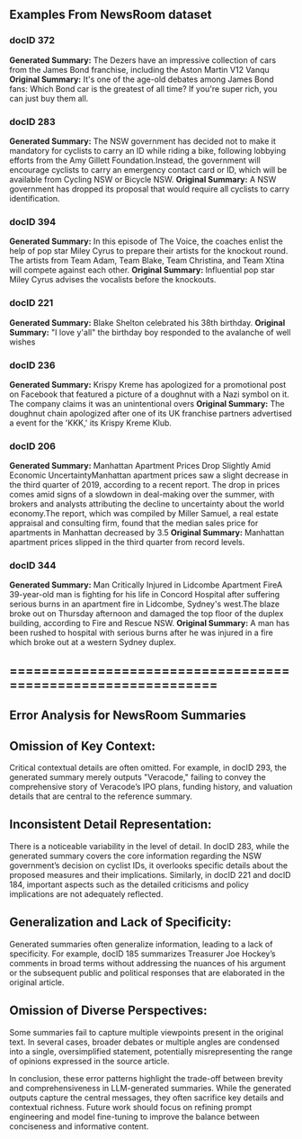 ## Examples From NewsRoom dataset
### docID 372

**Generated Summary:**
The Dezers have an impressive collection of cars from the James Bond franchise, including the Aston Martin V12 Vanqu
**Original Summary:**
It's one of the age-old debates among James Bond fans: Which Bond car is the greatest of all time? If you're super rich, you can just buy them all.

### docID 283
**Generated Summary:**
The NSW government has decided not to make it mandatory for cyclists to carry an ID while riding a bike, following lobbying efforts from the Amy Gillett Foundation.Instead, the government will encourage cyclists to carry an emergency contact card or ID, which will be available from Cycling NSW or Bicycle NSW.
**Original Summary:**
A NSW government has dropped its proposal that would require all cyclists to carry identification.

### docID 394
**Generated Summary:**
In this episode of The Voice, the coaches enlist the help of pop star Miley Cyrus to prepare their artists for the knockout round. The artists from Team Adam, Team Blake, Team Christina, and Team Xtina will compete against each other.
**Original Summary:**
Influential pop star Miley Cyrus advises the vocalists before the knockouts.


### docID 221
**Generated Summary:**
Blake Shelton celebrated his 38th birthday.
**Original Summary:**
\"I love y'all\" the birthday boy responded to the avalanche of well wishes


### docID 236
**Generated Summary:**
Krispy Kreme has apologized for a promotional post on Facebook that featured a picture of a doughnut with a Nazi symbol on it. The company claims it was an unintentional overs
**Original Summary:**
The doughnut chain apologized after one of its UK franchise partners advertised a event for the 'KKK,' its Krispy Kreme Klub.

### docID 206
**Generated Summary:**
Manhattan Apartment Prices Drop Slightly Amid Economic UncertaintyManhattan apartment prices saw a slight decrease in the third quarter of 2019, according to a recent report. The drop in prices comes amid signs of a slowdown in deal-making over the summer, with brokers and analysts attributing the decline to uncertainty about the world economy.The report, which was compiled by Miller Samuel, a real estate appraisal and consulting firm, found that the median sales price for apartments in Manhattan decreased by 3.5
**Original Summary:**
Manhattan apartment prices slipped in the third quarter from record levels.

### docID 344
**Generated Summary:**
Man Critically Injured in Lidcombe Apartment FireA 39-year-old man is fighting for his life in Concord Hospital after suffering serious burns in an apartment fire in Lidcombe, Sydney's west.The blaze broke out on Thursday afternoon and damaged the top floor of the duplex building, according to Fire and Rescue NSW.
**Original Summary:**
A man has been rushed to hospital with serious burns after he was injured in a fire which broke out at a western Sydney duplex.

## =============================================================

## Error Analysis for NewsRoom Summaries


## Omission of Key Context:
Critical contextual details are often omitted. For example, in docID 293, the generated summary merely outputs "Veracode," failing to convey the comprehensive story of Veracode’s IPO plans, funding history, and valuation details that are central to the reference summary.

## Inconsistent Detail Representation:
There is a noticeable variability in the level of detail. In docID 283, while the generated summary covers the core information regarding the NSW government’s decision on cyclist IDs, it overlooks specific details about the proposed measures and their implications. Similarly, in docID 221 and docID 184, important aspects such as the detailed criticisms and policy implications are not adequately reflected.

## Generalization and Lack of Specificity:
Generated summaries often generalize information, leading to a lack of specificity. For example, docID 185 summarizes Treasurer Joe Hockey’s comments in broad terms without addressing the nuances of his argument or the subsequent public and political responses that are elaborated in the original article.

## Omission of Diverse Perspectives:
Some summaries fail to capture multiple viewpoints present in the original text. In several cases, broader debates or multiple angles are condensed into a single, oversimplified statement, potentially misrepresenting the range of opinions expressed in the source article.

In conclusion, these error patterns highlight the trade-off between brevity and comprehensiveness in LLM-generated summaries. While the generated outputs capture the central messages, they often sacrifice key details and contextual richness. Future work should focus on refining prompt engineering and model fine-tuning to improve the balance between conciseness and informative content.